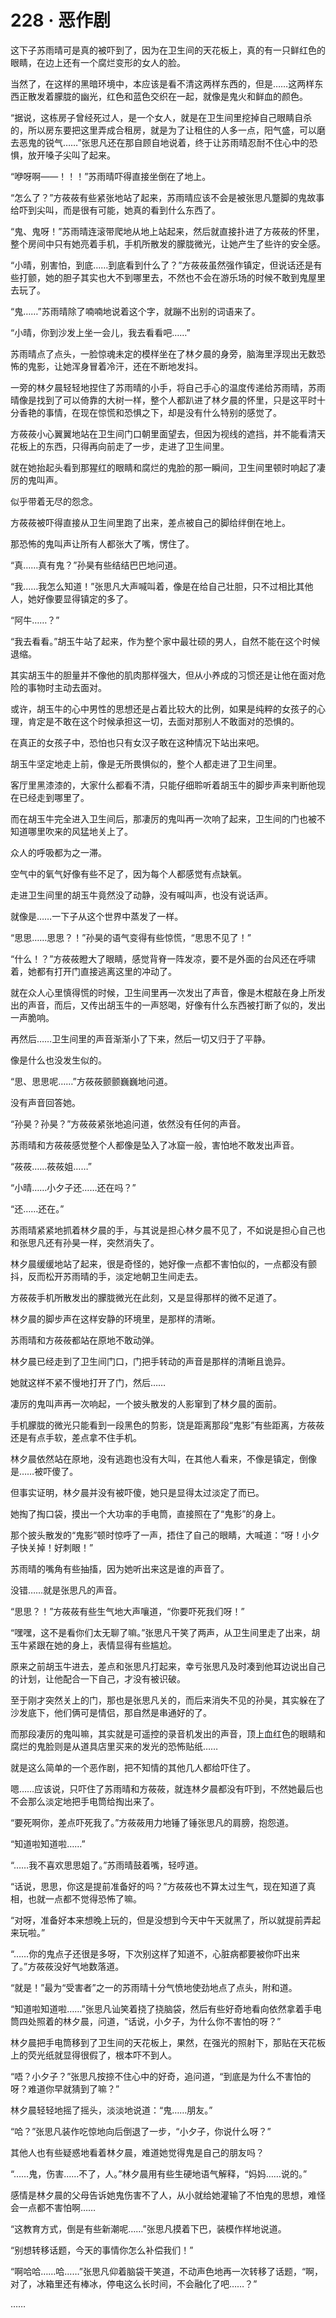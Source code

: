 <link rel="stylesheet" href="../styles/text.css"/>
<h1>228 · 恶作剧</h1>

这下子苏雨晴可是真的被吓到了，因为在卫生间的天花板上，真的有一只鲜红色的眼睛，在边上还有一个腐烂变形的女人的脸。

当然了，在这样的黑暗环境中，本应该是看不清这两样东西的，但是……这两样东西正散发着朦胧的幽光，红色和蓝色交织在一起，就像是鬼火和鲜血的颜色。

“据说，这栋房子曾经死过人，是一个女人，就是在卫生间里挖掉自己眼睛自杀的，所以房东要把这里弄成合租房，就是为了让租住的人多一点，阳气盛，可以磨去恶鬼的锐气……”张思凡还在那自顾自地说着，终于让苏雨晴忍耐不住心中的恐惧，放开嗓子尖叫了起来。

“咿呀啊——！！！”苏雨晴吓得直接坐倒在了地上。

“怎么了？”方莜莜有些紧张地站了起来，苏雨晴应该不会是被张思凡蹩脚的鬼故事给吓到尖叫，而是很有可能，她真的看到什么东西了。

“鬼、鬼呀！”苏雨晴连滚带爬地从地上站起来，然后就直接扑进了方莜莜的怀里，整个房间中只有她亮着手机，手机所散发的朦胧微光，让她产生了些许的安全感。

“小晴，别害怕，到底……到底看到什么了？”方莜莜虽然强作镇定，但说话还是有些打颤，她的胆子其实也大不到哪里去，不然也不会在游乐场的时候不敢到鬼屋里去玩了。

“鬼……”苏雨晴除了喃喃地说着这个字，就蹦不出别的词语来了。

“小晴，你到沙发上坐一会儿，我去看看吧……”

苏雨晴点了点头，一脸惊魂未定的模样坐在了林夕晨的身旁，脑海里浮现出无数恐怖的鬼影，让她浑身冒着冷汗，还在不断地发抖。

一旁的林夕晨轻轻地捏住了苏雨晴的小手，将自己手心的温度传递给苏雨晴，苏雨晴像是找到了可以倚靠的大树一样，整个人都趴进了林夕晨的怀里，只是这平时十分香艳的事情，在现在惊慌和恐惧之下，却是没有什么特别的感觉了。

方莜莜小心翼翼地站在卫生间门口朝里面望去，但因为视线的遮挡，并不能看清天花板上的东西，只得再向前走了一步，走进了卫生间里。

就在她抬起头看到那猩红的眼睛和腐烂的鬼脸的那一瞬间，卫生间里顿时响起了凄厉的鬼叫声。

似乎带着无尽的怨念。

方莜莜被吓得直接从卫生间里跑了出来，差点被自己的脚给绊倒在地上。

那恐怖的鬼叫声让所有人都张大了嘴，愣住了。

“真……真有鬼？”孙昊有些结结巴巴地问道。

“我……我怎么知道！”张思凡大声喊叫着，像是在给自己壮胆，只不过相比其他人，她好像要显得镇定的多了。

“阿牛……？”

“我去看看。”胡玉牛站了起来，作为整个家中最壮硕的男人，自然不能在这个时候退缩。

其实胡玉牛的胆量并不像他的肌肉那样强大，但从小养成的习惯还是让他在面对危险的事物时主动去面对。

或许，胡玉牛的心中男性的思想还是占着比较大的比例，如果是纯粹的女孩子的心理，肯定是不敢在这个时候承担这一切，去面对那别人不敢面对的恐惧的。

在真正的女孩子中，恐怕也只有女汉子敢在这种情况下站出来吧。

胡玉牛坚定地走上前，像是无所畏惧似的，整个人都走进了卫生间里。

客厅里黑漆漆的，大家什么都看不清，只能仔细聆听着胡玉牛的脚步声来判断他现在已经走到哪里了。

而在胡玉牛完全进入卫生间后，那凄厉的鬼叫再一次响了起来，卫生间的门也被不知道哪里吹来的风猛地关上了。

众人的呼吸都为之一滞。

空气中的氧气好像有些不足了，因为每个人都感觉有点缺氧。

走进卫生间里的胡玉牛竟然没了动静，没有喊叫声，也没有说话声。

就像是……一下子从这个世界中蒸发了一样。

“思思……思思？！”孙昊的语气变得有些惊慌，“思思不见了！”

“什么！？”方莜莜瞪大了眼睛，感觉背脊一阵发凉，要不是外面的台风还在呼啸着，她都有打开门直接逃离这里的冲动了。

就在众人心里慎得慌的时候，卫生间里再一次发出了声音，像是木棍敲在身上所发出的声音，而后，又传出胡玉牛的一声怒喝，好像有什么东西被打断了似的，发出一声脆响。

再然后……卫生间里的声音渐渐小了下来，然后一切又归于了平静。

像是什么也没发生似的。

“思、思思呢……”方莜莜颤颤巍巍地问道。

没有声音回答她。

“孙昊？孙昊？”方莜莜紧张地追问道，依然没有任何的声音。

苏雨晴和方莜莜感觉整个人都像是坠入了冰窟一般，害怕地不敢发出声音。

“莜莜……莜莜姐……”

“小晴……小夕子还……还在吗？”

“还……还在。”

苏雨晴紧紧地抓着林夕晨的手，与其说是担心林夕晨不见了，不如说是担心自己也和张思凡还有孙昊一样，突然消失了。

林夕晨缓缓地站了起来，很是奇怪的，她好像一点都不害怕似的，一点都没有颤抖，反而松开苏雨晴的手，淡定地朝卫生间走去。

方莜莜手机所散发出的朦胧微光在此刻，又是显得那样的微不足道了。

林夕晨的脚步声在这样安静的环境里，是那样的清晰。

苏雨晴和方莜莜都站在原地不敢动弹。

林夕晨已经走到了卫生间门口，门把手转动的声音是那样的清晰且诡异。

她就这样不紧不慢地打开了门，然后……

凄厉的鬼叫声再一次响起，一个披头散发的人影窜到了林夕晨的面前。

手机朦胧的微光只能看到一段黑色的剪影，饶是距离那段“鬼影”有些距离，方莜莜还是有点手软，差点拿不住手机。

林夕晨依然站在原地，没有逃跑也没有大叫，在其他人看来，不像是镇定，倒像是……被吓傻了。

但事实证明，林夕晨并没有被吓傻，她只是显得太过淡定了而已。

她掏了掏口袋，摸出一个大功率的手电筒，直接照在了“鬼影”的身上。

那个披头散发的“鬼影”顿时惊呼了一声，捂住了自己的眼睛，大喊道：“呀！小夕子快关掉！好刺眼！”

苏雨晴的嘴角有些抽搐，因为她听出来这是谁的声音了。

没错……就是张思凡的声音。

“思思？！”方莜莜有些生气地大声嚷道，“你要吓死我们呀！”

“嘿嘿，这不是看你们太无聊了嘛。”张思凡干笑了两声，从卫生间里走了出来，胡玉牛紧跟在她的身上，表情显得有些尴尬。

原来之前胡玉牛进去，差点和张思凡打起来，幸亏张思凡及时凑到他耳边说出自己的计划，让他配合一下自己，才没有被识破。

至于刚才突然关上的门，那也是张思凡关的，而后来消失不见的孙昊，其实躲在了沙发底下，他们俩可是情侣，那自然是串通好的了。

而那段凄厉的鬼叫嘛，其实就是可遥控的录音机发出的声音，顶上血红色的眼睛和腐烂的鬼脸则是从道具店里买来的发光的恐怖贴纸……

就是这么简单的一个恶作剧，把不知情的其他几人都给吓住了。

嗯……应该说，只吓住了苏雨晴和方莜莜，就连林夕晨都没有吓到，不然她最后也不会那么淡定地把手电筒给掏出来了。

“要死啊你，差点吓死我了。”方莜莜用力地锤了锤张思凡的肩膀，抱怨道。

“知道啦知道啦……”

“……我不喜欢思思姐了。”苏雨晴鼓着嘴，轻哼道。

“话说，思思，你这是提前准备好的吗？”方莜莜也不算太过生气，现在知道了真相，也就一点都不觉得恐怖了嘛。

“对呀，准备好本来想晚上玩的，但是没想到今天中午天就黑了，所以就提前弄起来玩啦。”

“……你的鬼点子还很是多呀，下次别这样了知道不，心脏病都要被你吓出来了。”方莜莜没好气地数落道。

“就是！”最为“受害者”之一的苏雨晴十分气愤地使劲地点了点头，附和道。

“知道啦知道啦……”张思凡讪笑着挠了挠脑袋，然后有些好奇地看向依然拿着手电筒四处照着的林夕晨，问道，“话说，小夕子，为什么你不害怕的呀？”

林夕晨把手电筒移到了卫生间的天花板上，果然，在强光的照射下，那贴在天花板上的荧光纸就显得很假了，根本吓不到人。

“唔？小夕子？”张思凡按捺不住心中的好奇，追问道，“到底是为什么不害怕的呀？难道你早就猜到了嘛？”

林夕晨轻轻地摇了摇头，淡淡地说道：“鬼……朋友。”

“哈？”张思凡装作吃惊地向后倒退了一步，“小夕子，你说什么呀？”

其他人也有些疑惑地看着林夕晨，难道她觉得鬼是自己的朋友吗？

“……鬼，伤害……不了，人。”林夕晨用有些生硬地语气解释，“妈妈……说的。”

感情是林夕晨的父母告诉她鬼伤害不了人，从小就给她灌输了不怕鬼的思想，难怪会一点都不害怕啊……

“这教育方式，倒是有些新潮呢……”张思凡摸着下巴，装模作样地说道。

“别想转移话题，今天的事情你怎么补偿我们！”

“啊哈哈……哈……”张思凡仰着脑袋干笑道，不动声色地再一次转移了话题，“啊，对了，冰箱里还有棒冰，停电这么长时间，不会融化了吧……？”

……

